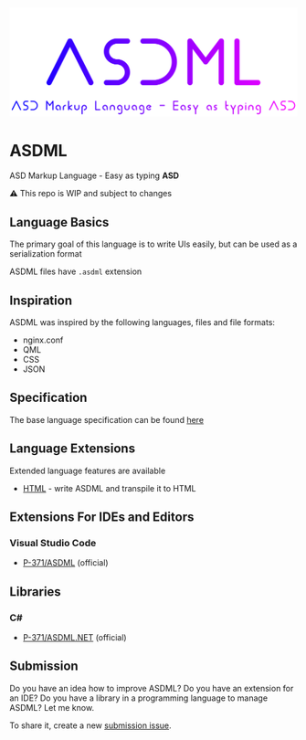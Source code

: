 ![ASD Markup Language - Easy as typing ASD](img/ASDML.png "ASDML")

# ASDML #

ASD Markup Language - Easy as typing **ASD**

⚠️ This repo is WIP and subject to changes

## Language Basics ##

The primary goal of this language is to write UIs easily, but can be used as a serialization format

ASDML files have `.asdml` extension

## Inspiration ##

ASDML was inspired by the following languages, files and file formats:

* nginx.conf
* QML
* CSS
* JSON

## Specification ##

The base language specification can be found [here](SPEC.md)

## Language Extensions ##

Extended language features are available

* [HTML](HTML.md) - write ASDML and transpile it to HTML

## Extensions For IDEs and Editors ##

### Visual Studio Code ###

* [P-371/ASDML](src/VSCodeExtension) (official)

## Libraries ##

### C# ###

* [P-371/ASDML.NET](src/ASDML.NET) (official)

## Submission ##

Do you have an idea how to improve ASDML? Do you have an extension for an IDE? Do you have a library in a programming language to manage ASDML? Let me know.

To share it, create a new [submission issue](https://github.com/P-371/ASDML/issues/new?assignees=&labels=&template=submission.md&title=%5BSUBMISSION%5D).
